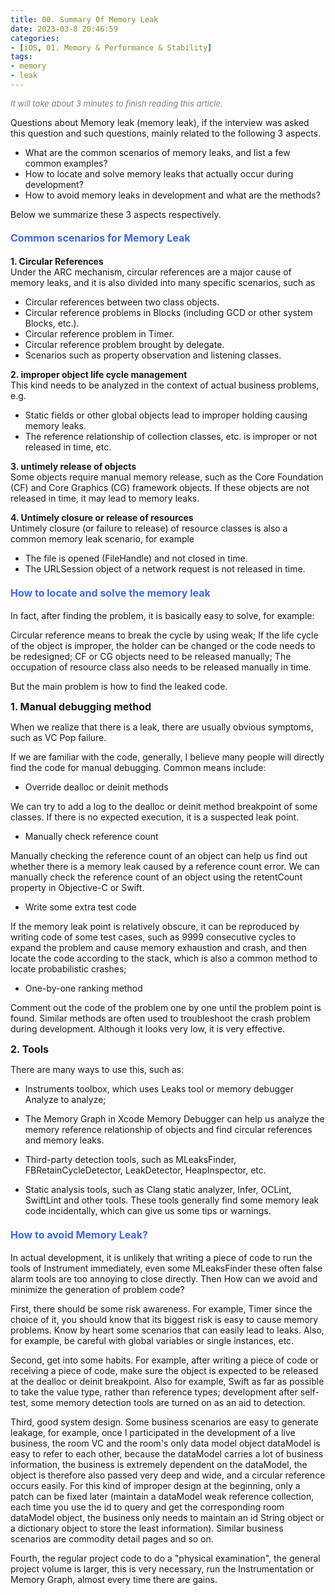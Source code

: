 ```yaml
---
title: 00. Summary Of Memory Leak
date: 2023-03-8 20:46:59
categories: 
- [iOS, 01. Memory & Performance & Stability]
tags:
- memory 
- leak
---
```


<font color=gray size=2>*It will take about 3 minutes to finish reading this article.*</font>

Questions about Memory leak (memory leak), if the interview was asked this question and such questions, mainly related to the following 3 aspects.
- What are the common scenarios of memory leaks, and list a few common examples?
- How to locate and solve memory leaks that actually occur during development?
- How to avoid memory leaks in development and what are the methods?    

Below we summarize these 3 aspects respectively.

#### <font size=3 color=#4169E1> Common scenarios for Memory Leak</font>
<strong>1. Circular References</strong>   
Under the ARC mechanism, circular references are a major cause of memory leaks, and it is also divided into many specific scenarios, such as
- Circular references between two class objects.
- Circular reference problems in Blocks (including GCD or other system Blocks, etc.).
- Circular reference problem in Timer. 
- Circular reference problem brought by delegate.
- Scenarios such as property observation and listening classes.   
  
<strong>2. improper object life cycle management</strong>   
This kind needs to be analyzed in the context of actual business problems, e.g.
- Static fields or other global objects lead to improper holding causing memory leaks.
- The reference relationship of collection classes, etc. is improper or not released in time, etc.   

<strong>3. untimely release of objects</strong>   
Some objects require manual memory release, such as the Core Foundation (CF) and Core Graphics (CG) framework objects. If these objects are not released in time, it may lead to memory leaks.   

<strong>4. Untimely closure or release of resources</strong>   
Untimely closure (or failure to release) of resource classes is also a common memory leak scenario, for example
- The file is opened (FileHandle) and not closed in time.
- The URLSession object of a network request is not released in time.


#### <font size=3 color=#4169E1> How to locate and solve the memory leak</font>

In fact, after finding the problem, it is basically easy to solve, for example:

Circular reference means to break the cycle by using weak; If the life cycle of the object is improper, the holder can be changed or the code needs to be redesigned; CF or CG objects need to be released manually; The occupation of resource class also needs to be released manually in time.

But the main problem is how to find the leaked code.

<strong>**<font size=3>1. Manual debugging method</font>**  </strong>

When we realize that there is a leak, there are usually obvious symptoms, such as VC Pop failure.

If we are familiar with the code, generally, I believe many people will directly find the code for manual debugging. Common means include:

- Override dealloc or deinit methods

We can try to add a log to the dealloc or deinit method breakpoint of some classes. If there is no expected execution, it is a suspected leak point.

- Manually check reference count

Manually checking the reference count of an object can help us find out whether there is a memory leak caused by a reference count error. We can manually check the reference count of an object using the retentCount property in Objective-C or Swift.

- Write some extra test code

If the memory leak point is relatively obscure, it can be reproduced by writing code of some test cases, such as 9999 consecutive cycles to expand the problem and cause memory exhaustion and crash, and then locate the code according to the stack, which is also a common method to locate probabilistic crashes;

- One-by-one ranking method

Comment out the code of the problem one by one until the problem point is found. Similar methods are often used to troubleshoot the crash problem during development. Although it looks very low, it is very effective.

<strong>**<font size=3>2. Tools</font>**  </strong>

There are many ways to use this, such as:

- Instruments toolbox, which uses Leaks tool or memory debugger Analyze to analyze;

- The Memory Graph in Xcode Memory Debugger can help us analyze the memory reference relationship of objects and find circular references and memory leaks.

- Third-party detection tools, such as MLeaksFinder, FBRetainCycleDetector, LeakDetector, HeapInspector, etc.

- Static analysis tools, such as Clang static analyzer, Infer, OCLint, SwiftLint and other tools. These tools generally find some memory leak code incidentally, which can give us some tips or warnings.
  
#### <font size=3 color=#4169E1>How to avoid Memory Leak?</font>
In actual development, it is unlikely that writing a piece of code to run the tools of Instrument immediately, even some MLeaksFinder these often false alarm tools are too annoying to close directly.
Then How can we avoid and minimize the generation of problem code?

First, there should be some risk awareness. For example, Timer since the choice of it, you should know that its biggest risk is easy to cause memory problems. Know by heart some scenarios that can easily lead to leaks. Also, for example, be careful with global variables or single instances, etc.

Second, get into some habits. For example, after writing a piece of code or receiving a piece of code, make sure the object is expected to be released at the dealloc or deinit breakpoint. Also for example, Swift as far as possible to take the value type, rather than reference types; development after self-test, some memory detection tools are turned on as an aid to detection.

Third, good system design. Some business scenarios are easy to generate leakage, for example, once I participated in the development of a live business, the room VC and the room's only data model object dataModel is easy to refer to each other, because the dataModel carries a lot of business information, the business is extremely dependent on the dataModel, the object is therefore also passed very deep and wide, and a circular reference occurs easily. For this kind of improper design at the beginning, only a patch can be fixed later (maintain a dataModel weak reference collection, each time you use the id to query and get the corresponding room dataModel object, the business only needs to maintain an id String object or a dictionary object to store the least information). Similar business scenarios are commodity detail pages and so on.

Fourth, the regular project code to do a "physical examination", the general project volume is larger, this is very necessary, run the Instrumentation or Memory Graph, almost every time there are gains.
 

